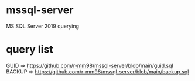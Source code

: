 # mssql-server
MS SQL Server 2019 querying

# query list
GUID => https://github.com/r-mm98/mssql-server/blob/main/guid.sql <br>
BACKUP => https://github.com/r-mm98/mssql-server/blob/main/backup.sql
